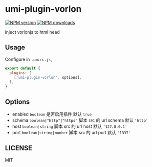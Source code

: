 # umi-plugin-vorlon

[![NPM version](https://img.shields.io/npm/v/umi-plugin-vorlon.svg?style=flat)](https://npmjs.org/package/umi-plugin-vorlon)
[![NPM downloads](http://img.shields.io/npm/dm/umi-plugin-vorlon.svg?style=flat)](https://npmjs.org/package/umi-plugin-vorlon)

inject vorlonjs to html head

## Usage

Configure in `.umirc.js`,

```js
export default {
  plugins: [
    ['umi-plugin-vorlon', options],
  ],
}
```

## Options

- enabled ``boolean``
  是否启用插件
  默认 `true`
- schema ``boolean|"http"|"https"``
  脚本 src 的 url schema
  默认 `'http'`
- host ``boolean|string``
  脚本 src 的 url host
  默认 `'127.0.0.1'`
- port ``boolean|string|number``
  脚本 src 的 url port
  默认 `'1337'`

## LICENSE

MIT
